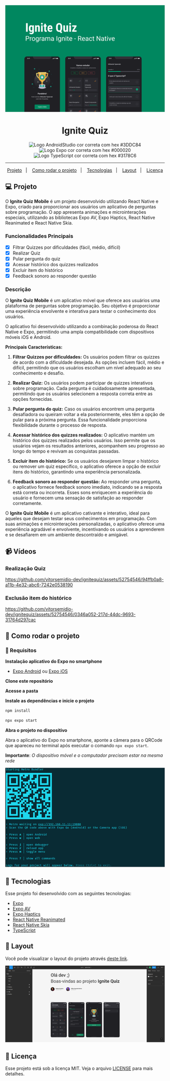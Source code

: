 <img src=".github/ignite-quiz-capa.png" />

<h1 align="center">
   Ignite Quiz
</h1>

<p align="center">
<img src="https://img.shields.io/static/v1?logo=AndroidStudio&logoColor=3DDC84&label=AndroidStudio&message=Android Studio&color=3DDC84" alt="Logo AndroidStudio cor correta com hex #3DDC84" />

<img src="https://img.shields.io/static/v1?logo=Expo&logoColor=000020&label=Expo&message=Expo&color=000020" alt="Logo Expo cor correta com hex #000020" />

<img src="https://img.shields.io/static/v1?logo=TypeScript&logoColor=3178C6&label=TypeScript&message=TypeScript&color=3178C6" alt="Logo TypeScript cor correta com hex #3178C6" />
</p>

---

<p align="center">
  <a href="#-projeto">Projeto</a>&nbsp;&nbsp;&nbsp;|&nbsp;&nbsp;&nbsp;
  <a href="#-como-rodar-o-projeto">Como rodar o projeto</a>&nbsp;&nbsp;&nbsp;|&nbsp;&nbsp;&nbsp;
  <a href="#-tecnologias">Tecnologias</a>&nbsp;&nbsp;&nbsp;|&nbsp;&nbsp;&nbsp;
  <a href="#-layout">Layout</a>&nbsp;&nbsp;&nbsp;|&nbsp;&nbsp;&nbsp;
  <a href="#-licença">Licença</a>
</p>

## 💻 Projeto

O **Ignite Quiz Mobile** é um projeto desenvolvido utilizando React Native e Expo, criado para proporcionar aos usuários um aplicativo de perguntas sobre programação. O app apresenta animações e microinterações especiais, utilizando as bibliotecas Expo AV, Expo Haptics, React Native Reanimated e React Native Skia.

### Funcionalidades Principais

- [x] Filtrar Quizzes por dificuldades (fácil, médio, difícil)
- [x] Realizar Quiz
- [x] Pular pergunta do quiz
- [x] Acessar histórico dos quizzes realizados
- [x] Excluir item do histórico
- [x] Feedback sonoro ao responder questão

### Descrição

O **Ignite Quiz Mobile** é um aplicativo móvel que oferece aos usuários uma plataforma de perguntas sobre programação. Seu objetivo é proporcionar uma experiência envolvente e interativa para testar o conhecimento dos usuários.

O aplicativo foi desenvolvido utilizando a combinação poderosa do React Native e Expo, permitindo uma ampla compatibilidade com dispositivos móveis iOS e Android.

**Principais Características:**

1. **Filtrar Quizzes por dificuldades:** Os usuários podem filtrar os quizzes de acordo com a dificuldade desejada. As opções incluem fácil, médio e difícil, permitindo que os usuários escolham um nível adequado ao seu conhecimento e desafio.

2. **Realizar Quiz:** Os usuários podem participar de quizzes interativos sobre programação. Cada pergunta é cuidadosamente apresentada, permitindo que os usuários selecionem a resposta correta entre as opções fornecidas.

3. **Pular pergunta do quiz:** Caso os usuários encontrem uma pergunta desafiadora ou queiram voltar a ela posteriormente, eles têm a opção de pular para a próxima pergunta. Essa funcionalidade proporciona flexibilidade durante o processo de resposta.

4. **Acessar histórico dos quizzes realizados:** O aplicativo mantém um histórico dos quizzes realizados pelos usuários. Isso permite que os usuários vejam os resultados anteriores, acompanhem seu progresso ao longo do tempo e revivam as conquistas passadas.

5. **Excluir item do histórico:** Se os usuários desejarem limpar o histórico ou remover um quiz específico, o aplicativo oferece a opção de excluir itens do histórico, garantindo uma experiência personalizada.

6. **Feedback sonoro ao responder questão:** Ao responder uma pergunta, o aplicativo fornece feedback sonoro imediato, indicando se a resposta está correta ou incorreta. Esses sons enriquecem a experiência do usuário e fornecem uma sensação de satisfação ao responder corretamente.

O **Ignite Quiz Mobile** é um aplicativo cativante e interativo, ideal para aqueles que desejam testar seus conhecimentos em programação. Com suas animações e microinterações personalizadas, o aplicativo oferece uma experiência agradável e envolvente, incentivando os usuários a aprenderem e se desafiarem em um ambiente descontraído e amigável.

## 📹 Vídeos

### Realização Quiz

https://github.com/vitorsemidio-dev/ignitequiz/assets/52754546/94ffb0a8-a11b-4e32-abc6-7242e0538190

### Exclusão item do histórico

https://github.com/vitorsemidio-dev/ignitequiz/assets/52754546/0346a052-217d-44dc-9693-31764d297cac

## 🧭 Como rodar o projeto

### 🚨 Requisitos

**Instalação aplicativo do Expo no smartphone**

- [Expo Android](https://play.google.com/store/apps/details?id=host.exp.exponent&hl=pt_BR&gl=US) ou [Expo iOS](https://apps.apple.com/us/app/expo-go/id982107779)

**Clone este repositório**

**Acesse a pasta**

**Instale as dependências e inicie o projeto**

```bash
npm install
```

```bash
npx expo start
```

**Abra o projeto no dispositivo**

Abra o aplicativo do Expo no smartphone, aponte a câmera para o QRCode que apareceu no terminal após executar o comando `npx expo start`.

**Importante**: _O dispositivo móvel e o computador precisam estar na mesma rede_

<img src=".github/npx-expo-start.png"/>

## 🚀 Tecnologias

Esse projeto foi desenvolvido com as seguintes tecnologias:

- [Expo](https://expo.dev/)
- [Expo AV](https://docs.expo.dev/versions/latest/sdk/av/)
- [Expo Haptics](https://docs.expo.dev/versions/latest/sdk/haptics/)
- [React Native Reanimated](https://docs.swmansion.com/react-native-reanimated/)
- [React Native Skia](https://shopify.github.io/react-native-skia/)
- [TypeScript](https://www.typescriptlang.org/pt/)

## 🔖 Layout

Você pode visualizar o layout do projeto através [deste link](https://www.figma.com/file/Is4Ep1u1Lyp1VUWLIN8Rmn/Ignite-Quiz).

<a href="https://www.figma.com/file/Is4Ep1u1Lyp1VUWLIN8Rmn/Ignite-Quiz">
  <img src=".github/ignite-quiz-figma.png" />
</a>

## 📝 Licença

Esse projeto está sob a licença MIT. Veja o arquivo [LICENSE](LICENSE) para mais detalhes.
